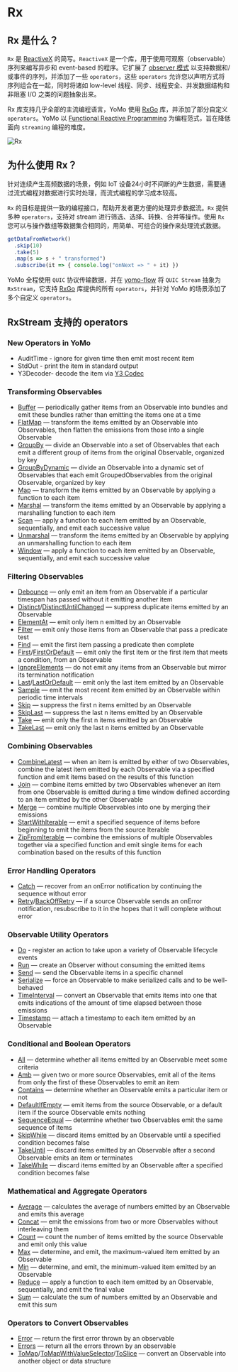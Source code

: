# Rx

## Rx 是什么？

`Rx` 是 [ReactiveX](http://reactivex.io/) 的简写。`ReactiveX` 是一个库，用于使用可观察（observable）序列来编写异步和 event-based 的程序。它扩展了 [observer 模式](http://en.wikipedia.org/wiki/Observer_pattern) 以支持数据和/或事件的序列，并添加了一些 `operators`，这些 `operators` 允许您以声明方式将序列组合在一起，同时将诸如 low-level 线程、同步、线程安全、并发数据结构和非阻塞 I/O 之类的问题抽象出来。

Rx 库支持几乎全部的主流编程语言，YoMo 使用 [RxGo](https://github.com/ReactiveX/RxGo) 库，并添加了部分自定义 `operators`。YoMo 以 [Functional Reactive Programming](https://en.wikipedia.org/wiki/Functional_reactive_programming) 为编程范式，旨在降低面向 `streaming` 编程的难度。

![Rx](/flow/rx.png)

## 为什么使用 Rx？

针对连续产生高频数据的场景，例如 IoT 设备24小时不间断的产生数据，需要通过流式编程对数据进行实时处理，而流式编程的学习成本较高。

`Rx` 的目标是提供一致的编程接口，帮助开发者更方便的处理异步数据流。`Rx` 提供多种 `operators`，支持对 stream 进行筛选、选择、转换、合并等操作。使用 `Rx` 您可以与操作数组等数据集合相同的，用简单、可组合的操作来处理流式数据。

```js
getDataFromNetwork()
  .skip(10)
  .take(5)
  .map(s => s + " transformed")
  .subscribe(it => { console.log("onNext => " + it) })
```

YoMo 全程使用 `QUIC` 协议传输数据，并在 [yomo-flow](/flow) 将 `QUIC Stream` 抽象为 `RxStream`，它支持 [RxGo](https://github.com/ReactiveX/RxGo) 库提供的所有 `operators`，并针对 YoMo 的场景添加了多个自定义 `operators`。

## RxStream 支持的 operators

### New Operators in YoMo

* AuditTime - ignore for given time then emit most recent item
* StdOut - print the item in standard output
* Y3Decoder- decode the item via [Y3 Codec](https://github.com/yomorun/y3-codec-golang)

### Transforming Observables

* [Buffer](https://github.com/ReactiveX/RxGo/blob/master/doc/buffer.md) — periodically gather items from an Observable into bundles and emit these bundles rather than emitting the items one at a time
* [FlatMap](https://github.com/ReactiveX/RxGo/blob/master/doc/flatmap.md) — transform the items emitted by an Observable into Observables, then flatten the emissions from those into a single Observable
* [GroupBy](https://github.com/ReactiveX/RxGo/blob/master/doc/groupby.md) — divide an Observable into a set of Observables that each emit a different group of items from the original Observable, organized by key
* [GroupByDynamic](https://github.com/ReactiveX/RxGo/blob/master/doc/groupbydynamic.md) — divide an Observable into a dynamic set of Observables that each emit GroupedObservables from the original Observable, organized by key
* [Map](https://github.com/ReactiveX/RxGo/blob/master/doc/map.md) — transform the items emitted by an Observable by applying a function to each item
* [Marshal](https://github.com/ReactiveX/RxGo/blob/master/doc/marshal.md) — transform the items emitted by an Observable by applying a marshalling function to each item
* [Scan](https://github.com/ReactiveX/RxGo/blob/master/doc/scan.md) — apply a function to each item emitted by an Observable, sequentially, and emit each successive value
* [Unmarshal](https://github.com/ReactiveX/RxGo/blob/master/doc/unmarshal.md) — transform the items emitted by an Observable by applying an unmarshalling function to each item
* [Window](https://github.com/ReactiveX/RxGo/blob/master/doc/window.md) — apply a function to each item emitted by an Observable, sequentially, and emit each successive value

### Filtering Observables

* [Debounce](https://github.com/ReactiveX/RxGo/blob/master/doc/debounce.md) — only emit an item from an Observable if a particular timespan has passed without it emitting another item
* [Distinct](https://github.com/ReactiveX/RxGo/blob/master/doc/distinct.md)/[DistinctUntilChanged](https://github.com/ReactiveX/RxGo/blob/master/doc/distinctuntilchanged.md) — suppress duplicate items emitted by an Observable
* [ElementAt](https://github.com/ReactiveX/RxGo/blob/master/doc/elementat.md) — emit only item n emitted by an Observable
* [Filter](https://github.com/ReactiveX/RxGo/blob/master/doc/filter.md) — emit only those items from an Observable that pass a predicate test
* [Find](https://github.com/ReactiveX/RxGo/blob/master/doc/find.md) — emit the first item passing a predicate then complete
* [First](https://github.com/ReactiveX/RxGo/blob/master/doc/first.md)/[FirstOrDefault](https://github.com/ReactiveX/RxGo/blob/master/doc/firstordefault.md) — emit only the first item or the first item that meets a condition, from an Observable
* [IgnoreElements](https://github.com/ReactiveX/RxGo/blob/master/doc/ignoreelements.md) — do not emit any items from an Observable but mirror its termination notification
* [Last](https://github.com/ReactiveX/RxGo/blob/master/doc/last.md)/[LastOrDefault](https://github.com/ReactiveX/RxGo/blob/master/doc/lastordefault.md) — emit only the last item emitted by an Observable
* [Sample](https://github.com/ReactiveX/RxGo/blob/master/doc/sample.md) — emit the most recent item emitted by an Observable within periodic time intervals
* [Skip](https://github.com/ReactiveX/RxGo/blob/master/doc/skip.md) — suppress the first n items emitted by an Observable
* [SkipLast](https://github.com/ReactiveX/RxGo/blob/master/doc/skiplast.md) — suppress the last n items emitted by an Observable
* [Take](https://github.com/ReactiveX/RxGo/blob/master/doc/take.md) — emit only the first n items emitted by an Observable
* [TakeLast](https://github.com/ReactiveX/RxGo/blob/master/doc/takelast.md) — emit only the last n items emitted by an Observable

### Combining Observables

* [CombineLatest](https://github.com/ReactiveX/RxGo/blob/master/doc/combinelatest.md) — when an item is emitted by either of two Observables, combine the latest item emitted by each Observable via a specified function and emit items based on the results of this function
* [Join](https://github.com/ReactiveX/RxGo/blob/master/doc/join.md) — combine items emitted by two Observables whenever an item from one Observable is emitted during a time window defined according to an item emitted by the other Observable
* [Merge](https://github.com/ReactiveX/RxGo/blob/master/doc/merge.md) — combine multiple Observables into one by merging their emissions
* [StartWithIterable](https://github.com/ReactiveX/RxGo/blob/master/doc/startwithiterable.md) — emit a specified sequence of items before beginning to emit the items from the source Iterable
* [ZipFromIterable](https://github.com/ReactiveX/RxGo/blob/master/doc/zipfromiterable.md) — combine the emissions of multiple Observables together via a specified function and emit single items for each combination based on the results of this function

### Error Handling Operators

* [Catch](https://github.com/ReactiveX/RxGo/blob/master/doc/catch.md) — recover from an onError notification by continuing the sequence without error
* [Retry](https://github.com/ReactiveX/RxGo/blob/master/doc/retry.md)/[BackOffRetry](https://github.com/ReactiveX/RxGo/blob/master/doc/backoffretry.md) — if a source Observable sends an onError notification, resubscribe to it in the hopes that it will complete without error

### Observable Utility Operators

* [Do](https://github.com/ReactiveX/RxGo/blob/master/doc/do.md) - register an action to take upon a variety of Observable lifecycle events
* [Run](https://github.com/ReactiveX/RxGo/blob/master/doc/run.md) — create an Observer without consuming the emitted items
* [Send](https://github.com/ReactiveX/RxGo/blob/master/doc/send.md) — send the Observable items in a specific channel
* [Serialize](https://github.com/ReactiveX/RxGo/blob/master/doc/serialize.md) — force an Observable to make serialized calls and to be well-behaved
* [TimeInterval](https://github.com/ReactiveX/RxGo/blob/master/doc/timeinterval.md) — convert an Observable that emits items into one that emits indications of the amount of time elapsed between those emissions
* [Timestamp](https://github.com/ReactiveX/RxGo/blob/master/doc/timestamp.md) — attach a timestamp to each item emitted by an Observable

### Conditional and Boolean Operators

* [All](https://github.com/ReactiveX/RxGo/blob/master/doc/all.md) — determine whether all items emitted by an Observable meet some criteria
* [Amb](https://github.com/ReactiveX/RxGo/blob/master/doc/amb.md) — given two or more source Observables, emit all of the items from only the first of these Observables to emit an item
* [Contains](https://github.com/ReactiveX/RxGo/blob/master/doc/contains.md) — determine whether an Observable emits a particular item or not
* [DefaultIfEmpty](https://github.com/ReactiveX/RxGo/blob/master/doc/defaultifempty.md) — emit items from the source Observable, or a default item if the source Observable emits nothing
* [SequenceEqual](https://github.com/ReactiveX/RxGo/blob/master/doc/sequenceequal.md) — determine whether two Observables emit the same sequence of items
* [SkipWhile](https://github.com/ReactiveX/RxGo/blob/master/doc/skipwhile.md) — discard items emitted by an Observable until a specified condition becomes false
* [TakeUntil](https://github.com/ReactiveX/RxGo/blob/master/doc/takeuntil.md) — discard items emitted by an Observable after a second Observable emits an item or terminates
* [TakeWhile](https://github.com/ReactiveX/RxGo/blob/master/doc/takewhile.md) — discard items emitted by an Observable after a specified condition becomes false

### Mathematical and Aggregate Operators

* [Average](https://github.com/ReactiveX/RxGo/blob/master/doc/average.md) — calculates the average of numbers emitted by an Observable and emits this average
* [Concat](https://github.com/ReactiveX/RxGo/blob/master/doc/concat.md) — emit the emissions from two or more Observables without interleaving them
* [Count](https://github.com/ReactiveX/RxGo/blob/master/doc/count.md) — count the number of items emitted by the source Observable and emit only this value
* [Max](https://github.com/ReactiveX/RxGo/blob/master/doc/max.md) — determine, and emit, the maximum-valued item emitted by an Observable
* [Min](https://github.com/ReactiveX/RxGo/blob/master/doc/min.md) — determine, and emit, the minimum-valued item emitted by an Observable
* [Reduce](https://github.com/ReactiveX/RxGo/blob/master/doc/reduce.md) — apply a function to each item emitted by an Observable, sequentially, and emit the final value
* [Sum](https://github.com/ReactiveX/RxGo/blob/master/doc/sum.md) — calculate the sum of numbers emitted by an Observable and emit this sum

### Operators to Convert Observables

* [Error](https://github.com/ReactiveX/RxGo/blob/master/doc/error.md) — return the first error thrown by an observable
* [Errors](https://github.com/ReactiveX/RxGo/blob/master/doc/errors.md) — return all the errors thrown by an observable
* [ToMap](https://github.com/ReactiveX/RxGo/blob/master/doc/tomap.md)/[ToMapWithValueSelector](https://github.com/ReactiveX/RxGo/blob/master/doc/tomapwithvalueselector.md)/[ToSlice](https://github.com/ReactiveX/RxGo/blob/master/doc/toslice.md) — convert an Observable into another object or data structure
